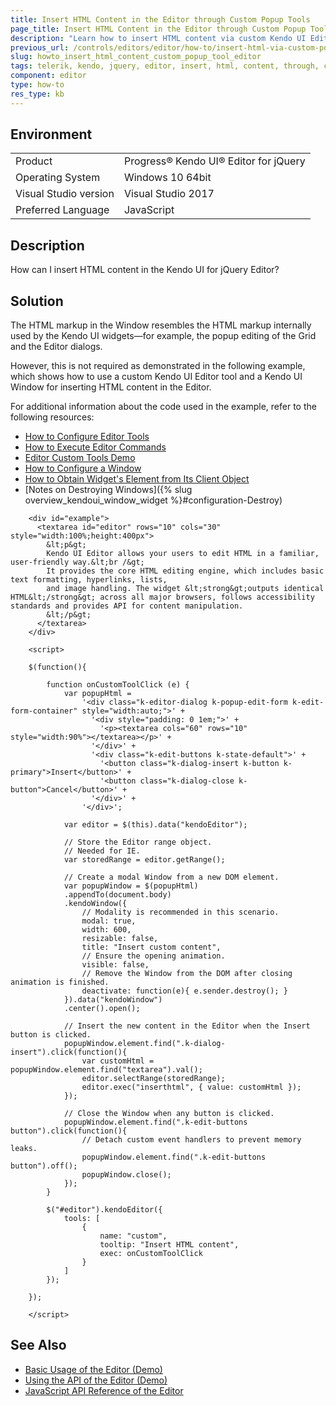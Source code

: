 ```yaml
---
title: Insert HTML Content in the Editor through Custom Popup Tools
page_title: Insert HTML Content in the Editor through Custom Popup Tools
description: "Learn how to insert HTML content via custom Kendo UI Editor tools."
previous_url: /controls/editors/editor/how-to/insert-html-via-custom-popup-tool, /controls/editors/editor/how-to/customize/insert-html-via-custom-popup-tool
slug: howto_insert_html_content_custom_popup_tool_editor
tags: telerik, kendo, jquery, editor, insert, html, content, through, custom, popup, tools
component: editor
type: how-to
res_type: kb
---
```


## Environment

<table>
 <tr>
  <td>Product</td>
  <td>Progress® Kendo UI® Editor for jQuery</td>
 </tr>
 <tr>
  <td>Operating System</td>
  <td>Windows 10 64bit</td>
 </tr>
 <tr>
  <td>Visual Studio version</td>
  <td>Visual Studio 2017</td>
 </tr>
 <tr>
  <td>Preferred Language</td>
  <td>JavaScript</td>
 </tr>
</table>

## Description

How can I insert HTML content in the Kendo UI for jQuery Editor?

## Solution

The HTML markup in the Window resembles the HTML markup internally used by the Kendo UI widgets&mdash;for example, the popup editing of the Grid and the Editor dialogs.

However, this is not required as demonstrated in the following example, which shows how to use a custom Kendo UI Editor tool and a Kendo UI Window for inserting HTML content in the Editor.

For additional information about the code used in the example, refer to the following resources:
* [How to Configure Editor Tools](/api/javascript/ui/editor/configuration/tools)
* [How to Execute Editor Commands](/api/javascript/ui/editor/methods/exec)
* [Editor Custom Tools Demo](https://demos.telerik.com/kendo-ui/editor/custom-tools)
* [How to Configure a Window](/api/javascript/ui/window)
* [How to Obtain Widget's Element from Its Client Object](/framework/widgets/wrapper-element)
* [Notes on Destroying Windows]({% slug overview_kendoui_window_widget %}#configuration-Destroy)

```dojo
    <div id="example">
      <textarea id="editor" rows="10" cols="30" style="width:100%;height:400px">
        &lt;p&gt;
        Kendo UI Editor allows your users to edit HTML in a familiar, user-friendly way.&lt;br /&gt;
        It provides the core HTML editing engine, which includes basic text formatting, hyperlinks, lists,
        and image handling. The widget &lt;strong&gt;outputs identical HTML&lt;/strong&gt; across all major browsers, follows accessibility standards and provides API for content manipulation.
        &lt;/p&gt;
      </textarea>
    </div>

    <script>

    $(function(){

        function onCustomToolClick (e) {
            var popupHtml =
                '<div class="k-editor-dialog k-popup-edit-form k-edit-form-container" style="width:auto;">' +
                  '<div style="padding: 0 1em;">' +
                    '<p><textarea cols="60" rows="10" style="width:90%"></textarea></p>' +
                  '</div>' +
                  '<div class="k-edit-buttons k-state-default">' +
                    '<button class="k-dialog-insert k-button k-primary">Insert</button>' +
                    '<button class="k-dialog-close k-button">Cancel</button>' +
                  '</div>' +
                '</div>';

            var editor = $(this).data("kendoEditor");

            // Store the Editor range object.
            // Needed for IE.
            var storedRange = editor.getRange();

            // Create a modal Window from a new DOM element.
            var popupWindow = $(popupHtml)
            .appendTo(document.body)
            .kendoWindow({
                // Modality is recommended in this scenario.
                modal: true,
                width: 600,
                resizable: false,
                title: "Insert custom content",
                // Ensure the opening animation.
                visible: false,
                // Remove the Window from the DOM after closing animation is finished.
                deactivate: function(e){ e.sender.destroy(); }
            }).data("kendoWindow")
            .center().open();

            // Insert the new content in the Editor when the Insert button is clicked.
            popupWindow.element.find(".k-dialog-insert").click(function(){
                var customHtml = popupWindow.element.find("textarea").val();
                editor.selectRange(storedRange);
                editor.exec("inserthtml", { value: customHtml });
            });

            // Close the Window when any button is clicked.
            popupWindow.element.find(".k-edit-buttons button").click(function(){
                // Detach custom event handlers to prevent memory leaks.
                popupWindow.element.find(".k-edit-buttons button").off();
                popupWindow.close();
            });
        }

        $("#editor").kendoEditor({
            tools: [
                {
                    name: "custom",
                    tooltip: "Insert HTML content",
                    exec: onCustomToolClick
                }
            ]
        });

    });

    </script>
```

## See Also

* [Basic Usage of the Editor (Demo)](https://demos.telerik.com/kendo-ui/editor/index)
* [Using the API of the Editor (Demo)](https://demos.telerik.com/kendo-ui/editor/api)
* [JavaScript API Reference of the Editor](/api/javascript/ui/editor)
